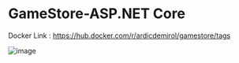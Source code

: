 # GameStore-ASP.NET Core

Docker Link : https://hub.docker.com/r/ardicdemirol/gamestore/tags


![image](https://github.com/user-attachments/assets/aebb127e-f9f8-4922-9a20-321d58481ab4)
